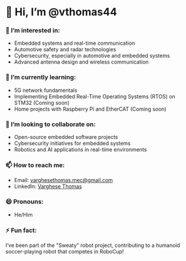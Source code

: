 # 👋 Hi, I’m @vthomas44

### 👀 I’m interested in:
- Embedded systems and real-time communication
- Automotive safety and radar technologies
- Cybersecurity, especially in automotive and embedded systems
- Advanced antenna design and wireless communication

### 🌱 I’m currently learning:
- 5G network fundamentals
- Implementing Embedded Real-Time Operating Systems (RTOS) on STM32 (Coming soon)
- Home projects with Raspberry Pi and EtherCAT (Coming soon)

### 💞️ I’m looking to collaborate on:
- Open-source embedded software projects
- Cybersecurity initiatives for embedded systems
- Robotics and AI applications in real-time environments

### 📫 How to reach me:
- Email: varghesethomas.mec@gmail.com
- LinkedIn: [Varghese Thomas](https://linkedin.com/in/varghese-thomas-mec)

### 😄 Pronouns:
- He/Him

### ⚡ Fun fact:
I’ve been part of the "Sweaty" robot project, contributing to a humanoid soccer-playing robot that competes in RoboCup!
